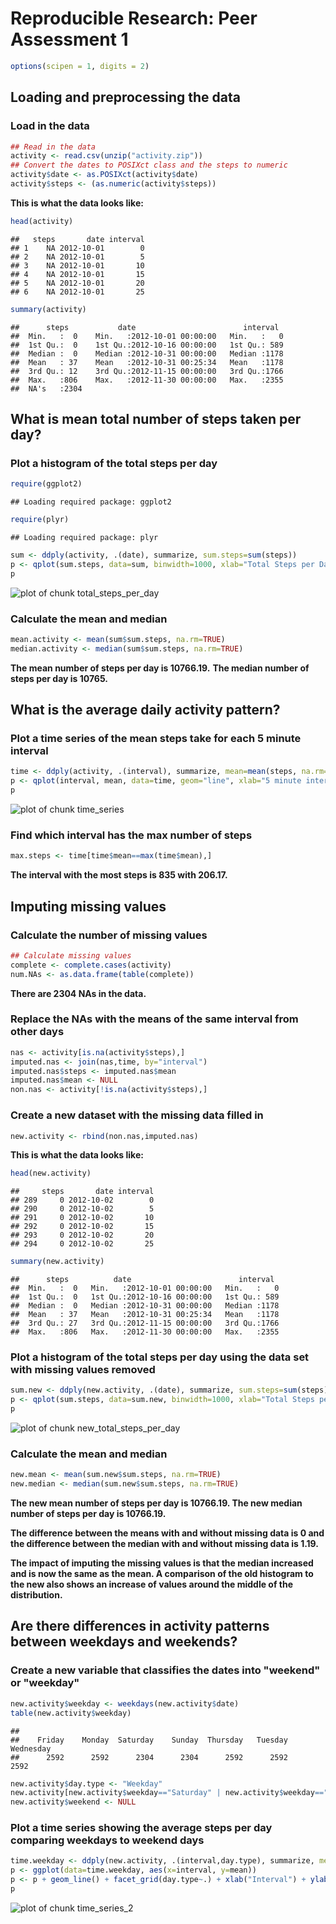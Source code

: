 # Reproducible Research: Peer Assessment 1

```r
options(scipen = 1, digits = 2)
```

## Loading and preprocessing the data

### Load in the data

```r
## Read in the data
activity <- read.csv(unzip("activity.zip"))
## Convert the dates to POSIXct class and the steps to numeric
activity$date <- as.POSIXct(activity$date)
activity$steps <- (as.numeric(activity$steps))
```

**This is what the data looks like:**

```r
head(activity)
```

```
##   steps       date interval
## 1    NA 2012-10-01        0
## 2    NA 2012-10-01        5
## 3    NA 2012-10-01       10
## 4    NA 2012-10-01       15
## 5    NA 2012-10-01       20
## 6    NA 2012-10-01       25
```

```r
summary(activity)
```

```
##      steps           date                        interval   
##  Min.   :  0    Min.   :2012-10-01 00:00:00   Min.   :   0  
##  1st Qu.:  0    1st Qu.:2012-10-16 00:00:00   1st Qu.: 589  
##  Median :  0    Median :2012-10-31 00:00:00   Median :1178  
##  Mean   : 37    Mean   :2012-10-31 00:25:34   Mean   :1178  
##  3rd Qu.: 12    3rd Qu.:2012-11-15 00:00:00   3rd Qu.:1766  
##  Max.   :806    Max.   :2012-11-30 00:00:00   Max.   :2355  
##  NA's   :2304
```

## What is mean total number of steps taken per day?

### Plot a histogram of the total steps per day

```r
require(ggplot2)
```

```
## Loading required package: ggplot2
```

```r
require(plyr)
```

```
## Loading required package: plyr
```

```r
sum <- ddply(activity, .(date), summarize, sum.steps=sum(steps))
p <- qplot(sum.steps, data=sum, binwidth=1000, xlab="Total Steps per Day", ylab="Count")
p
```

![plot of chunk total_steps_per_day](figure/total_steps_per_day.png) 

### Calculate the mean and median

```r
mean.activity <- mean(sum$sum.steps, na.rm=TRUE)
median.activity <- median(sum$sum.steps, na.rm=TRUE)
```

**The mean number of steps per day is 10766.19.**
**The median number of steps per day is 10765.**

## What is the average daily activity pattern?

### Plot a time series of the mean steps take for each 5 minute interval

```r
time <- ddply(activity, .(interval), summarize, mean=mean(steps, na.rm=TRUE))
p <- qplot(interval, mean, data=time, geom="line", xlab="5 minute intervals", ylab="Mean")
p
```

![plot of chunk time_series](figure/time_series.png) 

### Find which interval has the max number of steps 

```r
max.steps <- time[time$mean==max(time$mean),]
```

**The interval with the most steps is 835 with 206.17.**

## Imputing missing values

### Calculate the number of missing values

```r
## Calculate missing values
complete <- complete.cases(activity)
num.NAs <- as.data.frame(table(complete))
```

**There are 2304 NAs in the data.**

### Replace the NAs with the means of the same interval from other days

```r
nas <- activity[is.na(activity$steps),]
imputed.nas <- join(nas,time, by="interval")
imputed.nas$steps <- imputed.nas$mean
imputed.nas$mean <- NULL
non.nas <- activity[!is.na(activity$steps),]
```

### Create a new dataset with the missing data filled in

```r
new.activity <- rbind(non.nas,imputed.nas)
```

**This is what the data looks like:**

```r
head(new.activity)
```

```
##     steps       date interval
## 289     0 2012-10-02        0
## 290     0 2012-10-02        5
## 291     0 2012-10-02       10
## 292     0 2012-10-02       15
## 293     0 2012-10-02       20
## 294     0 2012-10-02       25
```

```r
summary(new.activity)
```

```
##      steps          date                        interval   
##  Min.   :  0   Min.   :2012-10-01 00:00:00   Min.   :   0  
##  1st Qu.:  0   1st Qu.:2012-10-16 00:00:00   1st Qu.: 589  
##  Median :  0   Median :2012-10-31 00:00:00   Median :1178  
##  Mean   : 37   Mean   :2012-10-31 00:25:34   Mean   :1178  
##  3rd Qu.: 27   3rd Qu.:2012-11-15 00:00:00   3rd Qu.:1766  
##  Max.   :806   Max.   :2012-11-30 00:00:00   Max.   :2355
```

### Plot a histogram of the total steps per day using the data set with missing values removed

```r
sum.new <- ddply(new.activity, .(date), summarize, sum.steps=sum(steps))
p <- qplot(sum.steps, data=sum.new, binwidth=1000, xlab="Total Steps per Day", ylab="Count")
p
```

![plot of chunk new_total_steps_per_day](figure/new_total_steps_per_day.png) 

### Calculate the mean and median

```r
new.mean <- mean(sum.new$sum.steps, na.rm=TRUE)
new.median <- median(sum.new$sum.steps, na.rm=TRUE)
```

**The new mean number of steps per day is 10766.19. The new median number of steps per day is 10766.19.**

**The difference between the means with and without missing data is 0 and the difference between the median with and without missing data is 1.19.**

**The impact of imputing the missing values is that the median increased and is now the same as the mean. A comparison of the old histogram to the new also shows an increase of values around the middle of the distribution.**

## Are there differences in activity patterns between weekdays and weekends?

### Create a new variable that classifies the dates into "weekend" or "weekday"

```r
new.activity$weekday <- weekdays(new.activity$date)
table(new.activity$weekday)
```

```
## 
##    Friday    Monday  Saturday    Sunday  Thursday   Tuesday Wednesday 
##      2592      2592      2304      2304      2592      2592      2592
```

```r
new.activity$day.type <- "Weekday"
new.activity[new.activity$weekday=="Saturday" | new.activity$weekday=="Sunday", ]$day.type <- "Weekend"
new.activity$weekend <- NULL
```

### Plot a time series showing the average steps per day comparing weekdays to weekend days

```r
time.weekday <- ddply(new.activity, .(interval,day.type), summarize, mean=mean(steps, na.rm=TRUE))
p <- ggplot(data=time.weekday, aes(x=interval, y=mean))
p <- p + geom_line() + facet_grid(day.type~.) + xlab("Interval") + ylab("Average Steps")
p
```

![plot of chunk time_series_2](figure/time_series_2.png) 

